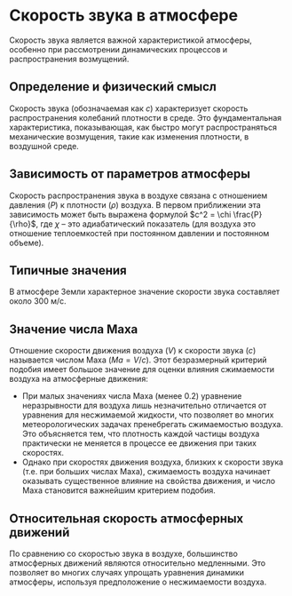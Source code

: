 # Скорость звука в атмосфере

Скорость звука является важной характеристикой атмосферы, особенно при рассмотрении динамических процессов и распространения возмущений.

## Определение и физический смысл

Скорость звука (обозначаемая как $c$) характеризует скорость распространения колебаний плотности в среде. Это фундаментальная характеристика, показывающая, как быстро могут распространяться механические возмущения, такие как изменения плотности, в воздушной среде.

## Зависимость от параметров атмосферы

Скорость распространения звука в воздухе связана с отношением давления ($P$) к плотности ($\rho$) воздуха. В первом приближении эта зависимость может быть выражена формулой $c^2 = \chi \frac{P}{\rho}$, где $\chi$ – это адиабатический показатель (для воздуха это отношение теплоемкостей при постоянном давлении и постоянном объеме).

## Типичные значения

В атмосфере Земли характерное значение скорости звука составляет около 300 м/с.

## Значение числа Маха

Отношение скорости движения воздуха ($V$) к скорости звука ($c$) называется числом Маха ($Ma = V/c$). Этот безразмерный критерий подобия имеет большое значение для оценки влияния сжимаемости воздуха на атмосферные движения:

* При малых значениях числа Маха (менее 0.2) уравнение неразрывности для воздуха лишь незначительно отличается от уравнения для несжимаемой жидкости, что позволяет во многих метеорологических задачах пренебрегать сжимаемостью воздуха. Это объясняется тем, что плотность каждой частицы воздуха практически не меняется в процессе ее движения при таких скоростях.
* Однако при скоростях движения воздуха, близких к скорости звука (т.е. при больших числах Маха), сжимаемость воздуха начинает оказывать существенное влияние на свойства движения, и число Маха становится важнейшим критерием подобия.

## Относительная скорость атмосферных движений

По сравнению со скоростью звука в воздухе, большинство атмосферных движений являются относительно медленными. Это позволяет во многих случаях упрощать уравнения динамики атмосферы, используя предположение о несжимаемости воздуха.
